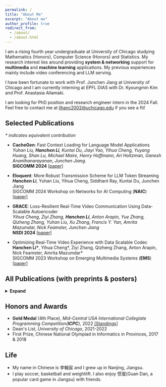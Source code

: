```yaml
---
permalink: /
title: "About Me"
excerpt: "About me"
author_profile: true
redirect_from: 
  - /about/
  - /about.html
---
```


I am a rising fourth year undergraduate at University of Chicago studying Mathematics (Honors), Computer Science (Honors) and Statistics. My research interest lies around providing **system & networking** support for **multimedia** and **machine learning** applications. My previous experiences mainly include video conferencing and LLM serving. <br />

I have been fortunate to work with Prof. Junchen Jiang at University of Chicago and I am currently interning at EPFL DIAS with Dr. Kyoungmin Kim and Prof. Anastasia Ailamaki.

I am looking for PhD position and research engineer intern in the 2024 Fall. Feel free to contact me at lihanc2002@uchicago.edu if you see a fit!


## Selected Publications
_* indicates equivalent contribution_
- **CacheGen**: Fast Context Loading for Language Model Applications <br />
  *Yuhan Liu, **Hanchen Li**, Kuntai Du, Jiayi Yao, Yihua Cheng, Yuyang Huang, Shan Lu, Michael Maire, Henry Hoffmann, Ari Holtzman, Ganesh Ananthanarayanan, Junchen Jiang.*<br />
  **SIGCOMM 2024**  [[paper]](https://arxiv.org/abs/2310.07240)

- **Eloquent**:  More Robust Transmission Scheme for LLM Token Streaming <br />
  ***Hanchen Li***, Yuhan Liu, Yihua Cheng, Siddhant Ray, Kuntai Du, Junchen Jiang <br />
  SIGCOMM 2024 Workshop on Networks for AI Computing (**NAIC**) [[paper]](https://arxiv.org/abs/2401.12961)
  
- **GRACE**: Loss-Resilient Real-Time Video Communication Using Data-Scalable Autoencoder <br />
  *Yihua Cheng, Ziyi Zhang, **Hanchen Li**, Anton Arapin, Yue Zhang, Qizheng Zhang, Yuhan Liu, Xu Zhang, Francis Y. Yan, Amrita Mazumdar, Nick Feamster, Junchen Jiang* <br />
  **NSDI 2024** [[paper]](https://www.usenix.org/conference/nsdi24/presentation/cheng)

- Optimizing Real-Time Video Experience with Data Scalable Codec <br />
  **Hanchen Li\***, Yihua Cheng\*, Ziyi Zhang, Qizheng Zhang, Anton Arapin, Nick Feamster, Amrita Mazumdar*<br />
  SIGCOMM 2023 Workshop on Emerging Multimedia Systems (**EMS**) [[paper]](https://dl.acm.org/doi/10.1145/3609395.3611108)
  
## All Publications (with preprints & posters)
<details>
<summary> <b>Expand</b> </summary>

- CacheBlend: Fast Large Languge Model Serving for RAG with Cached Knowledge Fusion <br />
 *Jiayi Yao, Hanchen Li, Yuhan Liu, Siddhant Ray, Yihua Cheng, Qizheng Zhang, Kuntai Du, Shan Lu, Junchen Jiang* <br />
 Preprint [[paper]](https://arxiv.org/abs/2405.16444)


- **CacheGen**: Fast Context Loading for Language Model Applications <br />
  *Yuhan Liu, **Hanchen Li**, Kuntai Du, Jiayi Yao, Yihua Cheng, Yuyang Huang, Shan Lu, Michael Maire, Henry Hoffmann, Ari Holtzman, Ganesh Ananthanarayanan, Junchen Jiang.*<br />
  **SIGCOMM 2024**  [[paper]](https://arxiv.org/abs/2310.07240)

- **Eloquent**:  More Robust Transmission Scheme for LLM Token Streaming <br />
  ***Hanchen Li**, Yuhan Liu, Yihua Cheng, Siddhant Ray, Kuntai Du, Junchen Jiang* <br />
  SIGCOMM 2024 Workshop on Networks for AI Computing (**NAIC**) [[paper]](https://arxiv.org/abs/2401.12961)

- **GRACE**: Loss-Resilient Real-Time Video Communication Using Data-Scalable Autoencoder <br />
  *Yihua Cheng, Ziyi Zhang, **Hanchen Li**, Anton Arapin, Yue Zhang, Qizheng Zhang, Yuhan Liu, Xu Zhang, Francis Y. Yan, Amrita Mazumdar, Nick Feamster, Junchen Jiang* <br />
  **NSDI 2024** [[paper]](https://www.usenix.org/conference/nsdi24/presentation/cheng)

- Towards More Economical Context-Augmented LLM Generation by Reusing Stored KV Cache <br />
  *Hanchen Li, Yuhan Liu, Yihua Cheng, Kuntai Du, and Junchen Jiang* <br />
  NSDI 2024 Poster

- Optimizing Real-Time Video Experience with Data Scalable Codec <br />
  ***Hanchen Li\***, Yihua Cheng\*, Ziyi Zhang, Qizheng Zhang, Anton Arapin, Nick Feamster, Amrita Mazumdar* <br />
  SIGCOMM 2023 Workshop on Emerging Multimedia Systems (**EMS**) [[paper]](https://dl.acm.org/doi/10.1145/3609395.3611108)

- **VidPlat**: A Tool for Fast Crowdsourcing of Quality-of-Experience Measurements <br />
  *Xu Zhang, **Hanchen Li**, Paul Schmitt, Marshini Chetty, Nick Feamster, Junchen Jiang*<br />
  Preprint [[paper]](https://arxiv.org/abs/2311.06698)

- Properties and Applications of Graph Laplacians <br />
  ***Hanchen Li*** <br />
  UChicago Math REU 2022 [[paper]](http://math.uchicago.edu/~may/REU2022/REUPapers/Li,Hanchen.pdf) <br />

</details>

## Honors and Awards
* **Gold Medal** (4th Place), *Mid-Central USA International Collegiate Programming Competition(**ICPC**)*, 2022
  [[Standings]](https://mcpc22.kattis.com/contests/mcpc22/standings)
* Dean's List, *University of Chicago*, 2021-2022
* First Prize, Chinese National Olympiad in Informatics in Provinces, 2017 & 2018

## Life
* My name in Chinese is 李翰宸 and I grew up in Nanjing, Jiangsu.
* I play soccer, basketball and weightlift. I also enjoy 惯蛋(Guan Dan, a popular card game in Jiangsu) with friends.

